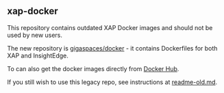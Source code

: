 ## xap-docker

This repository contains outdated XAP Docker images and should not be used by new users.

The new repository is [gigaspaces/docker](https://github.com/gigaspaces/docker) - it contains Dockerfiles for both XAP and InsightEdge.

To can also get the docker images directly from [Docker Hub](https://hub.docker.com/u/gigaspaces/).

If you still wish to use this legacy repo, see instructions at [readme-old.md](readme-old.md).
